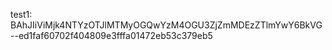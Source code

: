 test1:
BAhJIiViMjk4NTYzOTJlMTMyOGQwYzM4OGU3ZjZmMDEzZTlmYwY6BkVG--ed1faf60702f404809e3fffa01472eb53c379eb5
